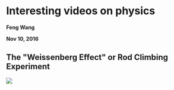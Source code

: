 # Interesting videos on physics

__Feng Wang__

__Nov 10, 2016__


## The "Weissenberg Effect" or Rod Climbing Experiment
![](https://www.youtube.com/watch?v=P8hFf7e4sa4)
